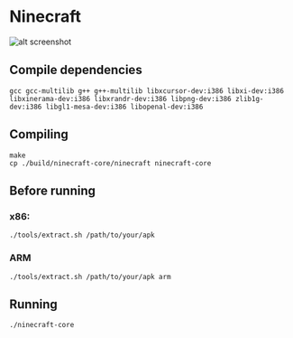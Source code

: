 # Ninecraft

![alt screenshot](https://raw.githubusercontent.com/MCPI-Revival/Ninecraft/master/screenshots/Screenshot%20from%202022-09-10%2000-45-48.png)

## Compile dependencies
```
gcc gcc-multilib g++ g++-multilib libxcursor-dev:i386 libxi-dev:i386 libxinerama-dev:i386 libxrandr-dev:i386 libpng-dev:i386 zlib1g-dev:i386 libgl1-mesa-dev:i386 libopenal-dev:i386
```

## Compiling
```
make
cp ./build/ninecraft-core/ninecraft ninecraft-core
```    

## Before running
### x86:
```
./tools/extract.sh /path/to/your/apk
```
### ARM
```
./tools/extract.sh /path/to/your/apk arm
```
## Running
```
./ninecraft-core
```

